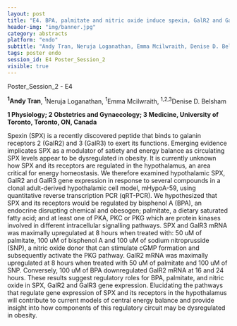 ```yaml
---
layout: post
title: "E4. BPA, palmitate and nitric oxide induce spexin, GalR2 and GalR3 mRNA expression in hypothalamic neurons"
header-img: "img/banner.jpg"
category: abstracts
platform: "endo"
subtitle: "Andy Tran, Neruja Loganathan, Emma Mcilwraith, Denise D. Belsham"
tags: poster endo
session_id: E4 Poster_Session_2
visible: true
---
```

Poster_Session_2 - E4

**<sup>1</sup>Andy Tran**, <sup>1</sup>Neruja Loganathan, <sup>1</sup>Emma Mcilwraith, <sup>1,2,3</sup>Denise D. Belsham

__1 Physiology; 2 Obstetrics and Gynaecology; 3 Medicine, University of Toronto, Toronto, ON, Canada__

Spexin (SPX) is a recently discovered peptide that binds to galanin receptors 2 (GalR2) and 3 (GalR3) to exert its functions. Emerging evidence implicates SPX as a modulator of satiety and energy balance as circulating SPX levels appear to be dysregulated in obesity. It is currently unknown how SPX and its receptors are regulated in the hypothalamus, an area critical for energy homeostasis. We therefore examined hypothalamic SPX, GalR2 and GalR3 gene expression in response to several compounds in a clonal adult-derived hypothalamic cell model, mHypoA-59, using quantitative reverse transcription PCR (qRT-PCR). We hypothesized that SPX and its receptors would be regulated by bisphenol A (BPA), an endocrine disrupting chemical and obesogen; palmitate, a dietary saturated fatty acid; and at least one of PKA, PKC or PKG which are protein kinases involved in different intracellular signalling pathways. SPX and GalR3 mRNA was maximally upregulated at 8 hours when treated with: 50 uM of palmitate, 100 uM of bisphenol A and 100 uM of sodium nitroprusside (SNP), a nitric oxide donor that can stimulate cGMP formation and subsequently activate the PKG pathway. GalR2 mRNA was maximally upregulated at 8 hours when treated with 50 uM of palmitate and 100 uM of SNP. Conversely, 100 uM of BPA downregulated GalR2 mRNA at 16 and 24 hours. These results suggest regulatory roles for BPA, palmitate, and nitric oxide in SPX, GalR2 and GalR3 gene expression. Elucidating the pathways that regulate gene expression of SPX and its receptors in the hypothalamus will contribute to current models of central energy balance and provide insight into how components of this regulatory circuit may be dysregulated in obesity. 